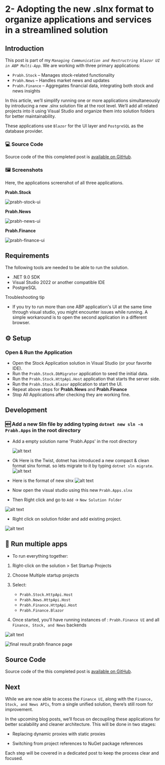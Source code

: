 # 2- Adopting the new .slnx format to organize applications and services in a streamlined solution

## Introduction

This post is part of my <i>`Managing Communication and Restructring blazor UI in ABP Multi-App`</i>.
We are working with three primary applications:

- `Prabh.Stock` – Manages stock-related functionality
- `Prabh.News` – Handles market news and updates
- `Prabh.Finance` – Aggregates financial data, integrating both stock and news insights

In this article, we’ll simplify running one or more applications simultaneously by introducing a new .slnx solution file at the root level. We’ll add all related projects into it using Visual Studio and organize them into solution folders for better maintainability.

These applications use `Blazor` for the UI layer and `PostgreSQL` as the database provider.

### 💻 Source Code

Source code of the this completed post is [available on GitHub](https://github.com/008programmer/abp-multiple-apps-communication-and-restructuring/tree/2-manage-complexity-by-new-slnx).

### 🖼️ Screenshots

Here, the applications screenshot of all three applications.

**Prabh.Stock**

![prabh-stock-ui](images/prabh.stocks.png)

**Prabh.News**

![prabh-news-ui](images/prabh.news.png)

**Prabh.Finance**

![prabh-finance-ui](images/prabh.finance.png)

## Requirements

The following tools are needed to be able to run the solution.

- .NET 9.0 SDK
- Visual Studio 2022 or another compatible IDE
- PostgreSQL

Troubleshooting tip

- If you try to run more than one ABP application's UI at the same time through visual studio, you might encounter issues while running. A simple workaround is to open the second application in a different browser.

## ⚙️ Setup

### Open & Run the Application

- Open the Stock Application solution in Visual Studio (or your favorite IDE).
- Run the `Prabh.Stock.DbMigrator` application to seed the initial data.
- Run the `Prabh.Stock.HttpApi.Host` application that starts the server side.
- Run the `Prabh.Stock.Blazor` application to start the UI.
- Repeat above steps for <strong>Prabh.News</strong> and <strong>Prabh.Finance</strong>
- Stop All Applications after checking they are working fine.

## Development

### 🆕 Add a new Sln file by adding typing `dotnet new sln -n Prabh.Apps` in the root directory

- Add a empty solution name 'Prabh.Apps' in the root directory

  ![alt text](images/image.png)

- Ok Here is the Twist, dotnet has introduced a new compact & clean format slnx format. so lets migrate to it by typing `dotnet sln migrate`.
  ![alt text](images/image-1.png)

- Here is the format of new slnx
  ![alt text](images/image-5.png)

- Now open the visual studio using this new `Prabh.Apps.slnx`
- Then Right click and go to `Add` -> `New Solution Folder`

![alt text](images/image-2.png)

- Right click on solution folder and add existing project.

![alt text](images/image-3.png)

## 🔌 Run multiple apps

- To run everything together:

1.  Right-click on the solution > Set Startup Projects
2.  Choose Multiple startup projects
3.  Select:

    - `Prabh.Stock.HttpApi.Host`
    - `Prabh.News.HttpApi.Host`
    - `Prabh.Finance.HttpApi.Host`
    - `Prabh.Finance.Blazor`

4.  Once started, you’ll have running instances of : `Prabh.Finance UI` and all `Finance, Stock, and News` backends

![alt text](images/image-4.png)

![final result prabh finance page](images/final-result.png)

## Source Code

Source code of the this completed post is [available on GitHub](https://github.com/008programmer/abp-multiple-apps-communication-and-restructuring/tree/2-manage-complexity-by-new-slnx).

## Next

While we are now able to access the `Finance UI`, along with the `Finance, Stock, and News APIs`, from a single unified solution, there’s still room for improvement.

In the upcoming blog posts, we’ll focus on decoupling these applications for better scalability and cleaner architecture. This will be done in two stages:

- Replacing dynamic proxies with static proxies

- Switching from project references to NuGet package references

Each step will be covered in a dedicated post to keep the process clear and focused.
